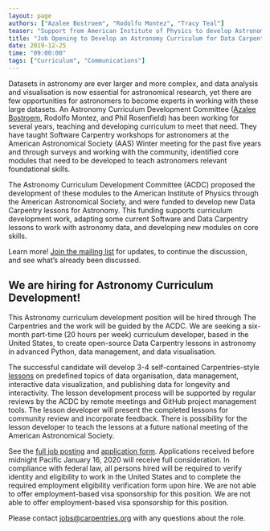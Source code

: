 ```yaml
---
layout: page
authors: ["Azalee Bostroem", "Rodolfo Montez", "Tracy Teal"]
teaser: "Support from American Institute of Physics to develop Astronomy curriculum"
title: "Job Opening to Develop an Astronomy Curriculum for Data Carpentry"
date: 2019-12-25
time: "09:00:00"
tags: ["Curriculum", "Communications"]
---
```


Datasets in astronomy are ever larger and more complex, and data analysis and visualisation is now essential for astronomical research, yet there are few opportunities for astronomers to become experts in working with these large datasets. An Astronomy Curriculum Development Committee ([Azalee Bostroem](https://abostroem.wixsite.com/home), Rodolfo Montez, and Phil Rosenfield) has been working for several years, teaching and developing curriculum to meet that need. They have taught Software Carpentry workshops for astronomers at the American Astronomical Society (AAS) Winter meeting for the past five years and through surveys and working with the community, identified core modules that need to be developed to teach astronomers relevant foundational skills. 

The Astronomy Curriculum Development Committee (ACDC) proposed the development of these modules to the American Institute of Physics through the American Astronomical Society, and were funded to develop new Data Carpentry lessons for Astronomy. This funding supports curriculum development work, adapting some current Software and Data Carpentry lessons to work with astronomy data, and developing new modules on core skills. 

Learn more! [Join the mailing list](https://carpentries.topicbox.com/groups/curriculum-astronomy) for updates, to continue the discussion, and see what’s already been discussed. 

## We are hiring for Astronomy Curriculum Development!
 
This Astronomy curriculum development position will be hired through The Carpentries and the work will be guided by the ACDC. We are seeking a six-month part-time (20 hours per week) curriculum developer, based in the United States, to create open-source Data Carpentry lessons in astronomy in advanced Python, data management, and data visualisation.

The successful candidate will develop 3-4 self-contained Carpentries-style [lessons](https://datacarpentry.org/lessons/) on predefined topics of data organisation, data management, interactive data visualization, and publishing data for longevity and interactivity. The lesson development process will be supported by regular reviews by the ACDC by remote meetings and GitHub project management tools. The lesson developer will present the completed lessons for community review and incorporate feedback. There is possibility for the lesson developer to teach the lessons at a future national meeting of the American Astronomical Society.

See the [full job posting](https://carpentries.org/astronomy-curriculum-developer/) and [application form](http://bit.ly/DCAstroApp). Applications received before midnight Pacific January 16, 2020 will receive full consideration. In compliance with federal law, all persons hired will be required to verify identity and eligibility to work in the United States and to complete the required employment eligibility verification form upon hire. We are not able to offer employment-based visa sponsorship for this position. We are not able to offer employment-based visa sponsorship for this position.

Please contact [jobs@carpentries.org](mailto:jobs@carpentries.org) with any questions about the role.






